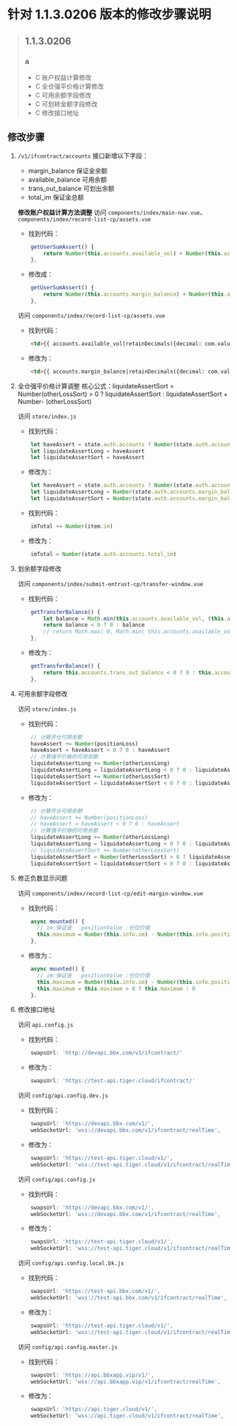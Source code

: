 # 针对 1.1.3.0206 版本的修改步骤说明

> ## 1.1.3.0206
> ### a
> - C 账户权益计算修改
> - C 全仓强平价格计算修改
> - C 可用余额字段修改
> - C 可划转金额字段修改
> - C 修改接口地址

## 修改步骤

1. `/v1/ifcontract/accounts` 接口新增以下字段：
    - margin_balance 保证金余额
    - available_balance 可用余额
    - trans_out_balance 可划出余额
    - total_im 保证金总额

    **修改账户权益计算方法调整**
    访问 `components/index/main-nav.vue`、`components/index/record-list-cp/assets.vue`
    - 找到代码：
    ```js
        getUserSumAssert() {
            return Number(this.accounts.available_vol) + Number(this.accounts.freeze_vol) + this.com.imTotal + this.com.PNL
        },
    ```
    - 修改成：
    ```js
        getUserSumAssert() {
            return Number(this.accounts.margin_balance) + Number(this.accounts.freeze_vol) + this.com.imTotal + this.com.PNL
        },
    ```

    访问 `components/index/record-list-cp/assets.vue`
    - 找到代码：
    ```html
        <td>{{ accounts.available_vol|retainDecimals({decimal: com.valueUnit}) }}</td>
    ```
    - 修改为：
    ```html
        <td>{{ accounts.margin_balance|retainDecimals({decimal: com.valueUnit}) }}</td>
    ```

2. 全仓强平价格计算调整
    核心公式：liquidateAssertSort = Number(otherLossSort) > 0 ? liquidateAssertSort : liquidateAssertSort + Number- (otherLossSort)

    访问 `store/index.js`
    - 找到代码：
    ```js
        let haveAssert = state.auth.accounts ? Number(state.auth.accounts.available_vol) : 0
        let liquidateAssertLong = haveAssert
        let liquidateAssertSort = haveAssert
    ```
    - 修改为：
    ```js
        let haveAssert = state.auth.accounts ? Number(state.auth.accounts.available_balance) : 0
        let liquidateAssertLong = Number(state.auth.accounts.margin_balance)
        let liquidateAssertSort = Number(state.auth.accounts.margin_balance)
    ```

    - 找到代码：
    ```js
        imTotal += Number(item.im)
    ```
    - 修改为：
    ```js
        imTotal = Number(state.auth.accounts.total_im)
    ```

3. 划余额字段修改

    访问 `components/index/submit-entrust-cp/transfer-window.vue`
    - 找到代码：
    ```js
        getTransferBalance() {
            let balance = Math.min(this.accounts.available_vol, (this.accounts.cash_vol - Math.max(0, this.accounts.freeze_vol - (this.accounts.realised_vol - this.accounts.earnings_vol)))) + this.com.positionLoss
            return balance < 0 ? 0 : balance
            // return Math.max( 0, Math.min( this.accounts.available_vol, this.accounts.cash_vol) );
        },
    ```
    - 修改为：
    ```js
        getTransferBalance() {
            return this.accounts.trans_out_balance < 0 ? 0 : this.accounts.trans_out_balance
        },
    ```

4. 可用余额字段修改

    访问 `store/index.js`
    - 找到代码：
    ```js
        // 计算开仓可用余额
        haveAssert += Number(positionLoss)
        haveAssert = haveAssert < 0 ? 0 : haveAssert
        // 计算强平价格的可用余额
        liquidateAssertLong += Number(otherLossLong)
        liquidateAssertLong = liquidateAssertLong < 0 ? 0 : liquidateAssertLong
        liquidateAssertSort += Number(otherLossSort)
        liquidateAssertSort = liquidateAssertSort < 0 ? 0 : liquidateAssertSort
    ```
    - 修改为：
    ```js
        // 计算开仓可用余额
        // haveAssert += Number(positionLoss)
        // haveAssert = haveAssert < 0 ? 0 : haveAssert
        // 计算强平价格的可用余额
        liquidateAssertLong += Number(otherLossLong)
        liquidateAssertLong = liquidateAssertLong < 0 ? 0 : liquidateAssertLong
        // liquidateAssertSort += Number(otherLossSort)
        liquidateAssertSort = Number(otherLossSort) > 0 ? liquidateAssertSort : liquidateAssertSort + Number(otherLossSort)
        liquidateAssertSort = liquidateAssertSort < 0 ? 0 : liquidateAssertSort
    ```

5. 修正负数显示问题

    访问 `components/index/record-list-cp/edit-margin-window.vue`
    - 找到代码：
    ```js
        async mounted() {
          // im:保证金   positionValue :仓位价值  
          this.maximum = Number(this.info.im) - Number(this.info.positionValue) * Number(this.info.inital)
        },
    ```
    - 修改为：
    ```js
        async mounted() {
          // im:保证金   positionValue :仓位价值  
          this.maximum = Number(this.info.im) - Number(this.info.positionValue) * Number(this.info.inital)
          this.maximum = this.maximum > 0 ? this.maximum : 0
        },
    ```

6. 修改接口地址

    访问 `api.config.js`
    - 找到代码：
    ```js
        swapsUrl: 'http://devapi.bbx.com/v1/ifcontract/'
    ```
    - 修改为：
    ```js
        swapsUrl: 'https://test-api.tiger.cloud/ifcontract/'
    ```

    访问 `config/api.config.dev.js`
    - 找到代码：
    ```js
        swapsUrl: 'https://devapi.bbx.com/v1/',
        webSocketUrl: 'wss://devapi.bbx.com/v1/ifcontract/realTime',
    ```
    - 修改为：
    ```js
        swapsUrl: 'https://test-api.tiger.cloud/v1/',
        webSocketUrl: 'wss://test-api.tiger.cloud/v1/ifcontract/realTime',
    ```

    访问 `config/api.config.js`
    - 找到代码：
    ```js
        swapsUrl: 'https://devapi.bbx.com/v1/',
        webSocketUrl: 'wss://devapi.bbx.com/v1/ifcontract/realTime',
    ```
    - 修改为：
    ```js
        swapsUrl: 'https://test-api.tiger.cloud/v1/',
        webSocketUrl: 'wss://test-api.tiger.cloud/v1/ifcontract/realTime',
    ```

    访问 `config/api.config.local.bk.js`
    - 找到代码：
    ```js
        swapsUrl: 'https://test-api.bbx.com/v1/',
        webSocketUrl: 'wss://test-api.bbx.com/v1/ifcontract/realTime',
    ```
    - 修改为：
    ```js
        swapsUrl: 'https://test-api.tiger.cloud/v1/',
        webSocketUrl: 'wss://test-api.tiger.cloud/v1/ifcontract/realTime',
    ```

    访问 `config/api.config.master.js`
    - 找到代码：
    ```js
        swapsUrl: 'https://api.bbxapp.vip/v1/',
        webSocketUrl: 'wss://api.bbxapp.vip/v1/ifcontract/realTime',
    ```
    - 修改为：
    ```js
        swapsUrl: 'https://api.tiger.cloud/v1/',
        webSocketUrl: 'wss://api.tiger.cloud/v1/ifcontract/realTime',
    ```